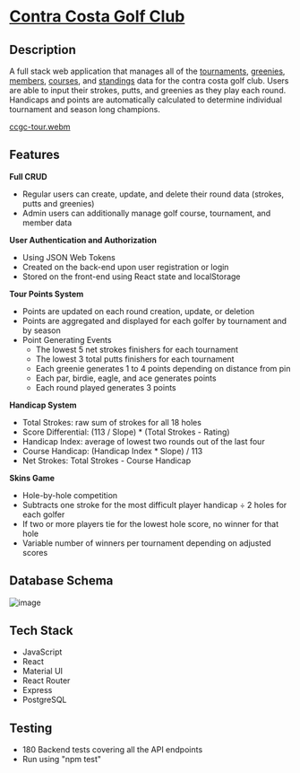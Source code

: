 
# [Contra Costa Golf Club](https://ccgc.app/)

## Description
A full stack web application that manages all of the [tournaments](https://ccgc.vercel.app/tournaments), [greenies](https://ccgc.vercel.app/greenies), [members](https://ccgc.vercel.app/members), [courses](https://ccgc.vercel.app/courses), and [standings](https://ccgc.vercel.app/standings) data for the contra costa golf club. Users are able to input their strokes, putts, and greenies as they play each round. Handicaps and points are automatically calculated to determine individual tournament and season long champions.

[ccgc-tour.webm](https://github.com/MattPereira/contra-costa-golf-club/assets/73561520/f1bcb71f-bb22-45e8-b08e-2f48704f70b9)


## Features
**Full CRUD**
  * Regular users can create, update, and delete their round data (strokes, putts and greenies) 
  * Admin users can additionally manage golf course, tournament, and member data

  
**User Authentication and Authorization**
  * Using JSON Web Tokens 
  * Created on the back-end upon user registration or login
  * Stored on the front-end using React state and localStorage

**Tour Points System**
  * Points are updated on each round creation, update, or deletion
  * Points are aggregated and displayed for each golfer by tournament and by season
  * Point Generating Events
    * The lowest 5 net strokes finishers for each tournament
    * The lowest 3 total putts finishers for each tournament
    * Each greenie generates 1 to 4 points depending on distance from pin
    * Each par, birdie, eagle, and ace generates points
    * Each round played generates 3 points

**Handicap System**
  * Total Strokes: raw sum of strokes for all 18 holes
  * Score Differential: (113 / Slope) * (Total Strokes - Rating)
  * Handicap Index: average of lowest two rounds out of the last four
  * Course Handicap: (Handicap Index * Slope) / 113
  * Net Strokes: Total Strokes - Course Handicap

**Skins Game**
  * Hole-by-hole competition
  * Subtracts one stroke for the most difficult player handicap ÷ 2 holes for each golfer
  * If two or more players tie for the lowest hole score, no winner for that hole
  * Variable number of winners per tournament depending on adjusted scores

## Database Schema

![image](https://user-images.githubusercontent.com/73561520/220162284-03d9c105-65e5-45f8-9487-929dcce4b8f1.png)

## Tech Stack
* JavaScript
* React
* Material UI
* React Router
* Express
* PostgreSQL

## Testing
* 180 Backend tests covering all the API endpoints
* Run using "npm test"
